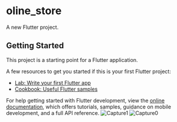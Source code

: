 # oline_store

A new Flutter project.

## Getting Started

This project is a starting point for a Flutter application.

A few resources to get you started if this is your first Flutter project:

- [Lab: Write your first Flutter app](https://docs.flutter.dev/get-started/codelab)
- [Cookbook: Useful Flutter samples](https://docs.flutter.dev/cookbook)

For help getting started with Flutter development, view the
[online documentation](https://docs.flutter.dev/), which offers tutorials,
samples, guidance on mobile development, and a full API reference.
![Capture1](https://user-images.githubusercontent.com/96310108/228000327-c33dbc6e-e1b8-4d1f-b65b-4dd5fb98b1d2.PNG)
![Capture0](https://user-images.githubusercontent.com/96310108/228000345-61f44f7f-4ae6-458d-8352-b6ad9f42402e.PNG)
